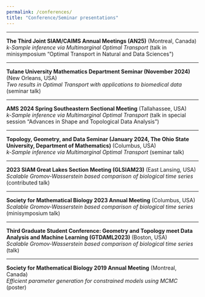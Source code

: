```yaml
---
permalink: /conferences/
title: "Conference/Seminar presentations"
---
```


------
**The Third Joint SIAM/CAIMS Annual Meetings (AN25)** (Montreal, Canada) <br/>
*k-Sample inference via Multimarginal Optimal Transport* (talk in minisymposium “Optimal Transport in Natural and Data Sciences")

------
**Tulane University Mathematics Department Seminar (November 2024)** (New Orleans, USA) <br/>
*Two results in Optimal Transport with applications to biomedical data* (seminar talk)

------
**AMS 2024 Spring Southeastern Sectional Meeting** (Tallahassee, USA) <br/>
*k-Sample inference via Multimarginal Optimal Transport* (talk in special session “Advances in Shape
and Topological Data Analysis”)

------
**Topology, Geometry, and Data Seminar (January 2024, The Ohio State University, Department of Mathematics)** (Columbus, USA) <br/>
*k-Sample inference via Multimarginal Optimal Transport* (seminar talk)

------
**2023 SIAM Great Lakes Section Meeting (GLSIAM23)** (East Lansing, USA) <br/>
*Scalable Gromov-Wasserstein based comparison of biological time series* (contributed talk)

------
**Society for Mathematical Biology 2023 Annual Meeting** (Columbus, USA) <br/>
*Scalable Gromov-Wasserstein based comparison of biological time series* (minisymposium talk)

------
**Third Graduate Student Conference: Geometry and Topology meet Data Analysis and Machine Learning (GTDAML2023)** (Boston, USA) <br/>
*Scalable Gromov-Wasserstein based comparison of biological time series* (talk)

------
**Society for Mathematical Biology 2019 Annual Meeting** (Montreal, Canada)<br/>
*Efficient parameter generation for constrained models using MCMC* (poster)

